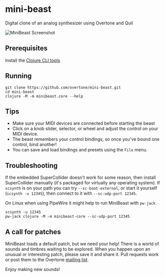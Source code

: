 mini-beast
==========

Digital clone of an analog synthesizer using Overtone and Quil

<img src="https://github.com/overtone/mini-beast/raw/master/doc/minibeast.png" alt="MiniBeast Screenshot" />

## Prerequisites

Install the [Clojure CLI tools](https://clojure.org/guides/install_clojure)

## Running
    git clone https://github.com/overtone/mini-beast.git
    cd mini-beast
    clojure -M -m minibeast.core --help

## Tips
* Make sure your MIDI devices are connected before starting the beast
* Click on a knob slider, selector, or wheel and adjust the control on your MIDI device.
* The beast remembers your control bindings, so once you've bound one control, bind another!
* You can save and load bindings and presets using the `File` menu.

## Troubleshooting

If the embedded SuperCollider doesn't work for some reason, then install
SuperCollider manually (it's packaged for virtually any operating system). If
`scsynth` is on your path you can try `--sc-boot-external`, or start it yourself
(`scsynth -u 12345`), then connect to it with `--sc-udp-port 12345`.

On Linux when using PipeWire it might help to run MiniBeast with `pw-jack`

```
scsynth -u 12345
pw-jack clojure -M -m minibeast-core --sc-udp-port 12345
```

## A call for patches
MiniBeast loads a default patch, but we need your help! There is a world of sounds and timbres waiting to be explored.
When you happen upon an unusual or interesting patch, please save it and share it. Pull requests work or post them to
the Overtone [mailing list](http://groups.google.com/group/overtone). 

Enjoy making new sounds!


